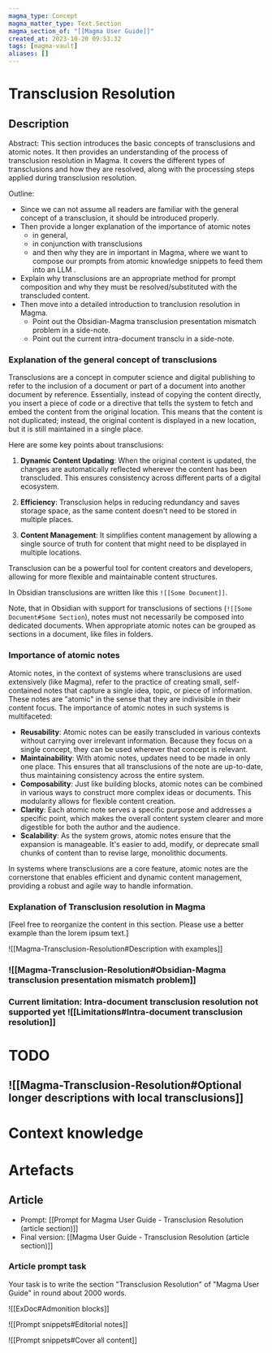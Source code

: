 ```yaml
---
magma_type: Concept
magma_matter_type: Text.Section
magma_section_of: "[[Magma User Guide]]"
created_at: 2023-10-20 09:53:32
tags: [magma-vault]
aliases: []
---
```

# Transclusion Resolution

## Description

Abstract: This section introduces the basic concepts of transclusions and atomic notes. It then provides an understanding of the process of transclusion resolution in Magma. It covers the different types of transclusions and how they are resolved, along with the processing steps applied during transclusion resolution.

Outline:

- Since we can not assume all readers are familiar with the general concept of a transclusion, it should be introduced properly. 
- Then provide a longer explanation of the importance of atomic notes
	- in general, 
	- in conjunction with transclusions 
	- and then why they are in important in Magma, where we want to compose our prompts from atomic knowledge snippets to feed them into an LLM . 
- Explain why transclusions are an appropriate method for prompt composition and why they must be resolved/substituted with the transcluded content. 
- Then move into a detailed introduction to tranclusion resolution in Magma. 
	- Point out the Obsidian-Magma transclusion presentation mismatch problem in a side-note.
	- Point out the current intra-document transclu in a side-note.


### Explanation of the general concept of transclusions

Transclusions are a concept in computer science and digital publishing to refer to the inclusion of a document or part of a document into another document by reference. Essentially, instead of copying the content directly, you insert a piece of code or a directive that tells the system to fetch and embed the content from the original location. This means that the content is not duplicated; instead, the original content is displayed in a new location, but it is still maintained in a single place.

Here are some key points about transclusions:

1. **Dynamic Content Updating**: When the original content is updated, the changes are automatically reflected wherever the content has been transcluded. This ensures consistency across different parts of a digital ecosystem.
   
2. **Efficiency**: Transclusion helps in reducing redundancy and saves storage space, as the same content doesn't need to be stored in multiple places.

3. **Content Management**: It simplifies content management by allowing a single source of truth for content that might need to be displayed in multiple locations.

Transclusion can be a powerful tool for content creators and developers, allowing for more flexible and maintainable content structures.

In Obsidian transclusions are written like this `![[Some Document]]`.

Note, that in Obsidian with support for transclusions of sections (`![[Some Document#Some Section`), notes must not necessarily be composed into dedicated documents. When appropriate atomic notes can be grouped as sections in a document, like files in folders.

### Importance of atomic notes

Atomic notes, in the context of systems where transclusions are used extensively (like Magma), refer to the practice of creating small, self-contained notes that capture a single idea, topic, or piece of information. These notes are "atomic" in the sense that they are indivisible in their content focus. The importance of atomic notes in such systems is multifaceted:

- **Reusability**: Atomic notes can be easily transcluded in various contexts without carrying over irrelevant information. Because they focus on a single concept, they can be used wherever that concept is relevant.
- **Maintainability**: With atomic notes, updates need to be made in only one place. This ensures that all transclusions of the note are up-to-date, thus maintaining consistency across the entire system.
- **Composability**: Just like building blocks, atomic notes can be combined in various ways to construct more complex ideas or documents. This modularity allows for flexible content creation.
- **Clarity**: Each atomic note serves a specific purpose and addresses a specific point, which makes the overall content system clearer and more digestible for both the author and the audience.
- **Scalability**: As the system grows, atomic notes ensure that the expansion is manageable. It's easier to add, modify, or deprecate small chunks of content than to revise large, monolithic documents.

In systems where transclusions are a core feature, atomic notes are the cornerstone that enables efficient and dynamic content management, providing a robust and agile way to handle information.

### Explanation of Transclusion resolution in Magma 

[Feel free to reorganize the content in this section. Please use a better example than the lorem ipsum text.]

![[Magma-Transclusion-Resolution#Description with examples]]

### ![[Magma-Transclusion-Resolution#Obsidian-Magma transclusion presentation mismatch problem]]
### Current limitation: Intra-document transclusion resolution not supported yet ![[Limitations#Intra-document transclusion resolution]]




# TODO

## ![[Magma-Transclusion-Resolution#Optional longer descriptions with local transclusions]]

# Context knowledge

<!--
This section should include background knowledge needed for the model to create a proper response, i.e. information it does not know either because of the knowledge cut-off date or unpublished knowledge.

Write it down right here in a subsection or use a transclusion. If applicable, specify source information that the model can use to generate a reference in the response.
-->




# Artefacts

## Article

- Prompt: [[Prompt for Magma User Guide - Transclusion Resolution (article section)]]
- Final version: [[Magma User Guide - Transclusion Resolution (article section)]]

### Article prompt task

Your task is to write the section "Transclusion Resolution" of "Magma User Guide" in round about 2000 words.

![[ExDoc#Admonition blocks]]

![[Prompt snippets#Editorial notes]]

![[Prompt snippets#Cover all content]]

